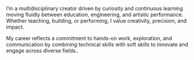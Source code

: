I’m a multidisciplinary creator driven by curiosity and continuous learning moving fluidly between education, engineering, and artistic performance. Whether teaching, building, or performing, I value creativity, precision, and impact.

My career reflects a commitment to hands-on work, exploration, and communication by combining technical skills with soft skills to innovate and engage across diverse fields..


